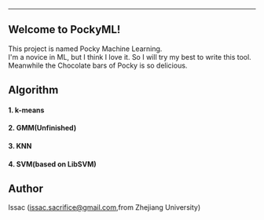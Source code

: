 ----------
Welcome to PockyML!
-----------------

This project is named Pocky Machine Learning.   
I'm a novice in ML, but I think I love it. So I will try my best to write this tool. Meanwhile the Chocolate bars of Pocky is so delicious.


Algorithm 
---------
#### 1. k-means
#### 2. GMM(Unfinished)
#### 3. KNN
#### 4. SVM(based on LibSVM)


Author 
------

Issac (issac.sacrifice@gmail.com,from Zhejiang University)
